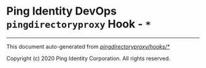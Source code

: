 
# Ping Identity DevOps `pingdirectoryproxy` Hook - `*`

---
This document auto-generated from _[pingdirectoryproxy/hooks/*](https://github.com/pingidentity/pingidentity-docker-builds/blob/master/pingdirectoryproxy/hooks/*)_

Copyright (c)  2020 Ping Identity Corporation. All rights reserved.
